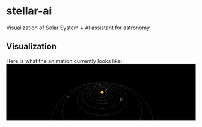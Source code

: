 # stellar-ai
Visualization of Solar System + AI assistant for astronomy

## Visualization
Here is what the animation currently looks like:
![til](./solar-system.gif)